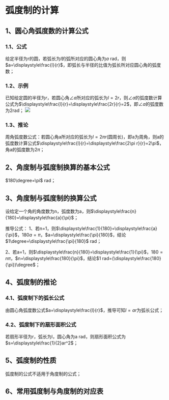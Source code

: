 # 弧度制的计算

## 1、圆心角弧度数的计算公式
### 1.1、公式
给定半径为r的圆，若弧长为$l$的弧所对应的圆心角为$a$ rad，则$a=\displaystyle\frac{l}{r}$，即弧长与半径的比值为弧长所对应圆心角的弧度数；

### 1.2、示例
已知给定圆的半径为$r$，若圆心角$\angle a$所对应的弧长为$l=2r$，则$\angle a$的弧度数计算公式为$\displaystyle\frac{l}{r}=\displaystyle\frac{2r}{r}=2$，即$\angle a$的弧度数为2rad；
![](../images/角18.png)

### 1.3、推论
周角弧度数公式：若圆心角a所对应的弧长为$l=2\pi r$(圆周长)，即a为周角，则a的弧度数计算公式$\displaystyle\frac{l}{r}=\displaystyle\frac{2\pi r}{r}=2\pi$，角a的弧度数为$2\pi$；

## 2、角度制与弧度制换算的基本公式
$180\degree=\pi$ rad；

## 3、角度制与弧度制的换算公式
设给定一个角的角度数为n，弧度数为a，则$\displaystyle\frac{n}{180}=\displaystyle\frac{a}{\pi}$；

推导公式：
1、若n=1，则$\displaystyle\frac{1}{180}=\displaystyle\frac{a}{\pi}$，$180a=\pi$，$a=\displaystyle\frac{\pi}{180}$，结论$1\degree=\displaystyle\frac{\pi}{180}$ rad；

2、若a=1，则$\displaystyle\frac{n}{180}=\displaystyle\frac{1}{\pi}$，$180=n\pi$，$n=\displaystyle\frac{180}{\pi}$，结论$1 rad=(\displaystyle\frac{180}{\pi})\degree$；

## 4、弧度制的推论
### 4.1、弧度制下的弧长公式
由圆心角弧度数公式$a=\displaystyle\frac{l}{r}$，推导可知$l=ar$为弧长公式；

### 4.2、弧度制下的扇形面积公式
若扇形半径为r，弧长为l，圆心角为a rad，则扇形面积公式为$s=\displaystyle\frac{1}{2}ar^2$；

## 5、弧度制的性质
弧度制的公式不适用于角度制的公式；

## 6、常用弧度制与角度制的对应表
